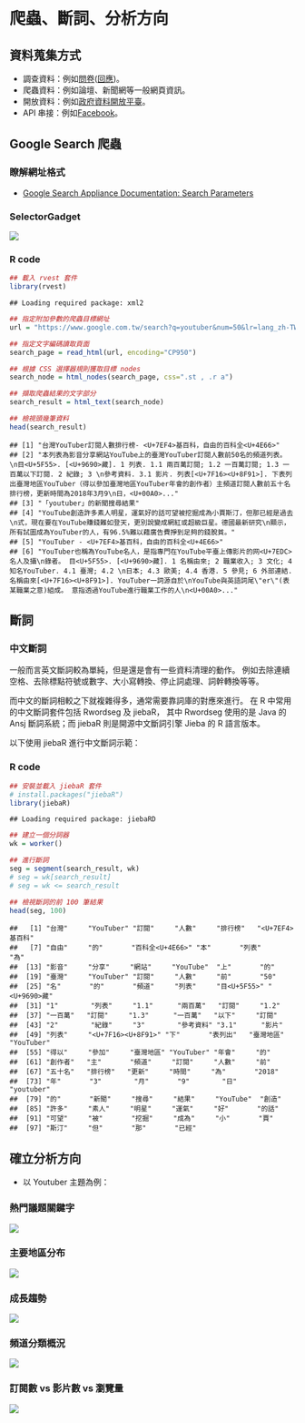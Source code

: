爬蟲、斷詞、分析方向
================

資料蒐集方式
------------

-   調查資料：例如[問卷](https://goo.gl/forms/9dgo5a9fIqAS0T8Q2)([回應](https://docs.google.com/spreadsheets/d/1tGQHE3rO-KAyHNDkrIMoWDOuG7MVdH6uabMatruUEKo/edit?usp=sharing))。
-   爬蟲資料：例如論壇、新聞網等一般網頁資訊。
-   開放資料：例如[政府資料開放平臺](https://data.gov.tw/)。
-   API 串接：例如[Facebook](https://developers.facebook.com/)。

Google Search 爬蟲
------------------

### 瞭解網址格式

-   [Google Search Appliance Documentation: Search Parameters](https://www.google.com/support/enterprise/static/gsa/docs/admin/72/gsa_doc_set/xml_reference/request_format.html#1086546)

### SelectorGadget

![](20180312_files/SelectorGadget.PNG)

### R code

``` r
## 載入 rvest 套件
library(rvest)
```

    ## Loading required package: xml2

``` r
## 指定附加參數的爬蟲目標網址
url = "https://www.google.com.tw/search?q=youtuber&num=50&lr=lang_zh-TW"

## 指定文字編碼讀取頁面
search_page = read_html(url, encoding="CP950")

## 根據 CSS 選擇器規則獲取目標 nodes
search_node = html_nodes(search_page, css=".st , .r a")

## 擷取爬蟲結果的文字部分
search_result = html_text(search_node)

## 檢視頭幾筆資料
head(search_result)
```

    ## [1] "台灣YouTuber訂閱人數排行榜- <U+7EF4>基百科，自由的百科全<U+4E66>"                                                                                                                                                                                                                                                                
    ## [2] "本列表為影音分享網站YouTube上的臺灣YouTuber訂閱人數前50名的頻道列表。 \n目<U+5F55>. [<U+9690>藏]. 1 列表. 1.1 兩百萬訂閱; 1.2 一百萬訂閱; 1.3 一百萬以下訂閱. 2 紀錄; 3 \n參考資料. 3.1 影片. 列表[<U+7F16><U+8F91>]. 下表列出臺灣地區YouTuber（得以參加臺灣地區YouTuber年會的創作者）主頻道訂閱人數前五十名排行榜，更新時間為2018年3月9\n日，<U+00A0>..."
    ## [3] "「youtuber」的新聞搜尋結果"                                                                                                                                                                                                                                                                                                      
    ## [4] "YouTube創造許多素人明星，運氣好的話可望被挖掘成為小賈斯汀，但那已經是過去\n式，現在要在YouTube賺錢難如登天，更別說變成網紅或超級巨星。德國最新研究\n顯示，所有試圖成為YouTuber的人，有96.5%難以藉廣告費掙到足夠的錢脫貧。"                                                                                                       
    ## [5] "YouTuber - <U+7EF4>基百科，自由的百科全<U+4E66>"                                                                                                                                                                                                                                                                                 
    ## [6] "YouTuber也稱為YouTube名人，是指專門在YouTube平臺上傳影片的网<U+7EDC>名人及攝\n錄者。 目<U+5F55>. [<U+9690>藏]. 1 名稱由來; 2 職業收入; 3 文化; 4 知名YouTuber. 4.1 臺灣; 4.2 \n日本; 4.3 歐美; 4.4 香港. 5 參見; 6 外部連結. 名稱由來[<U+7F16><U+8F91>]. YouTuber一詞源自於\nYouTube與英語詞尾\"er\"(表某職業之意)組成。 意指透過YouTube進行職業工作的人\n<U+00A0>..."

斷詞
----

### 中文斷詞

一般而言英文斷詞較為單純，但是還是會有一些資料清理的動作。 例如去除連續空格、去除標點符號或數字、大小寫轉換、停止詞處理、詞幹轉換等等。

而中文的斷詞相較之下就複雜得多，通常需要靠詞庫的對應來進行。 在 R 中常用的中文斷詞套件包括 Rwordseg 及 jiebaR， 其中 Rwordseg 使用的是 Java 的 Ansj 斷詞系統；而 jiebaR 則是開源中文斷詞引擎 Jieba 的 R 語言版本。

以下使用 jiebaR 進行中文斷詞示範：

### R code

``` r
## 安裝並載入 jiebaR 套件
# install.packages("jiebaR")
library(jiebaR)
```

    ## Loading required package: jiebaRD

``` r
## 建立一個分詞器
wk = worker()

## 進行斷詞
seg = segment(search_result, wk)
# seg = wk[search_result]
# seg = wk <= search_result

## 檢視斷詞的前 100 筆結果
head(seg, 100)
```

    ##   [1] "台灣"     "YouTuber" "訂閱"     "人數"     "排行榜"   "<U+7EF4>基百科"
    ##   [7] "自由"     "的"       "百科全<U+4E66>" "本"       "列表"     "為"      
    ##  [13] "影音"     "分享"     "網站"     "YouTube"  "上"       "的"      
    ##  [19] "臺灣"     "YouTuber" "訂閱"     "人數"     "前"       "50"      
    ##  [25] "名"       "的"       "頻道"     "列表"     "目<U+5F55>" "<U+9690>藏"
    ##  [31] "1"        "列表"     "1.1"      "兩百萬"   "訂閱"     "1.2"     
    ##  [37] "一百萬"   "訂閱"     "1.3"      "一百萬"   "以下"     "訂閱"    
    ##  [43] "2"        "紀錄"     "3"        "參考資料" "3.1"      "影片"    
    ##  [49] "列表"     "<U+7F16><U+8F91>" "下"       "表列出"   "臺灣地區" "YouTuber"
    ##  [55] "得以"     "參加"     "臺灣地區" "YouTuber" "年會"     "的"      
    ##  [61] "創作者"   "主"       "頻道"     "訂閱"     "人數"     "前"      
    ##  [67] "五十名"   "排行榜"   "更新"     "時間"     "為"       "2018"    
    ##  [73] "年"       "3"        "月"       "9"        "日"       "youtuber"
    ##  [79] "的"       "新聞"     "搜尋"     "結果"     "YouTube"  "創造"    
    ##  [85] "許多"     "素人"     "明星"     "運氣"     "好"       "的話"    
    ##  [91] "可望"     "被"       "挖掘"     "成為"     "小"       "賈"      
    ##  [97] "斯汀"     "但"       "那"       "已經"

確立分析方向
------------

-   以 Youtuber 主題為例：

### 熱門議題關鍵字

![](20180312_files/figure-markdown_github/unnamed-chunk-3-1.png)

### 主要地區分布

![](20180312_files/map.PNG)

### 成長趨勢

![](20180312_files/area.PNG)

### 頻道分類概況

![](20180312_files/pie.PNG)

### 訂閱數 vs 影片數 vs 瀏覽量

![](20180312_files/matrix.PNG)
